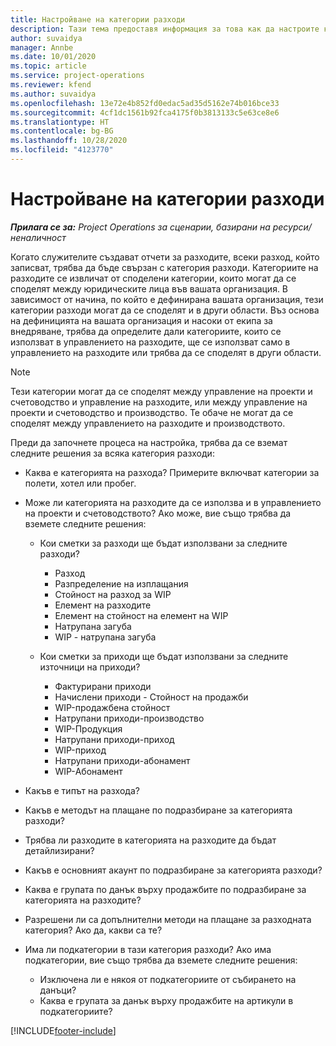 ```yaml
---
title: Настройване на категории разходи
description: Тази тема предоставя информация за това как да настроите категории разходи и споделени категории за отчети за разходите.
author: suvaidya
manager: Annbe
ms.date: 10/01/2020
ms.topic: article
ms.service: project-operations
ms.reviewer: kfend
ms.author: suvaidya
ms.openlocfilehash: 13e72e4b852fd0edac5ad35d5162e74b016bce33
ms.sourcegitcommit: 4cf1dc1561b92fca4175f0b3813133c5e63ce8e6
ms.translationtype: HT
ms.contentlocale: bg-BG
ms.lasthandoff: 10/28/2020
ms.locfileid: "4123770"
---
```

# <a name="set-up-expense-categories"></a>Настройване на категории разходи

_**Прилага се за:** Project Operations за сценарии, базирани на ресурси/неналичност_

Когато служителите създават отчети за разходите, всеки разход, който записват, трябва да бъде свързан с категория разходи. Категориите на разходите се извличат от споделени категории, които могат да се споделят между юридическите лица във вашата организация. В зависимост от начина, по който е дефинирана вашата организация, тези категории разходи могат да се споделят и в други области. Въз основа на дефиницията на вашата организация и насоки от екипа за внедряване, трябва да определите дали категориите, които се използват в управлението на разходите, ще се използват само в управлението на разходите или трябва да се споделят в други области.

> [!NOTE]
> Тези категории могат да се споделят между управление на проекти и счетоводство и управление на разходите, или между управление на проекти и счетоводство и производство. Те обаче не могат да се споделят между управлението на разходите и производството.

Преди да започнете процеса на настройка, трябва да се вземат следните решения за всяка категория разходи:

- Каква е категорията на разхода? Примерите включват категории за полети, хотел или пробег.
- Може ли категорията на разходите да се използва и в управлението на проекти и счетоводството? Ако може, вие също трябва да вземете следните решения:

    - Кои сметки за разходи ще бъдат използвани за следните разходи?

        - Разход
        - Разпределение на изплащания
        - Стойност на разход за WIP
        - Елемент на разходите
        - Елемент на стойност на елемент на WIP
        - Натрупана загуба
        - WIP - натрупана загуба

    - Кои сметки за приходи ще бъдат използвани за следните източници на приходи?

        - Фактурирани приходи
        - Начислени приходи - Стойност на продажби
        - WIP-продажбена стойност
        - Натрупани приходи-производство
        - WIP-Продукция
        - Натрупани приходи-приход
        - WIP-приход
        - Натрупани приходи-абонамент
        - WIP-Абонамент

- Какъв е типът на разхода?
- Какъв е методът на плащане по подразбиране за категорията разходи?
- Трябва ли разходите в категорията на разходите да бъдат детайлизирани?
- Какъв е основният акаунт по подразбиране за категорията разходи?
- Каква е групата по данък върху продажбите по подразбиране за категорията на разходите?
- Разрешени ли са допълнителни методи на плащане за разходната категория? Ако да, какви са те?
- Има ли подкатегории в тази категория разходи? Ако има подкатегории, вие също трябва да вземете следните решения:

    - Изключена ли е някоя от подкатегориите от събирането на данъци?
    - Каква е групата за данък върху продажбите на артикули в подкатегориите?


[!INCLUDE[footer-include](../includes/footer-banner.md)]